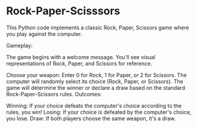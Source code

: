 # Rock-Paper-Scisssors

This Python code implements a classic Rock, Paper, Scissors game where you play against the computer.

Gameplay:

The game begins with a welcome message. You'll see visual representations of Rock, Paper, and Scissors for reference.

Choose your weapon: Enter 0 for Rock, 1 for Paper, or 2 for Scissors.
The computer will randomly select its choice (Rock, Paper, or Scissors).
The game will determine the winner or declare a draw based on the standard Rock-Paper-Scissors rules.
Outcomes:

Winning: If your choice defeats the computer's choice according to the rules, you win!
Losing: If your choice is defeated by the computer's choice, you lose.
Draw: If both players choose the same weapon, it's a draw.
